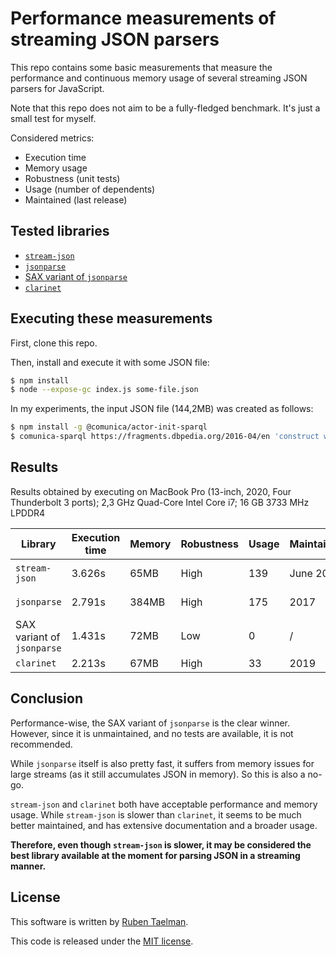 # Performance measurements of streaming JSON parsers

This repo contains some basic measurements that measure the performance and continuous memory usage of several streaming JSON parsers for JavaScript.

Note that this repo does not aim to be a fully-fledged benchmark.
It's just a small test for myself.

Considered metrics:

* Execution time
* Memory usage
* Robustness (unit tests)
* Usage (number of dependents)
* Maintained (last release)

## Tested libraries

* [`stream-json`](https://www.npmjs.com/package/stream-json)
* [`jsonparse`](https://www.npmjs.com/package/jsonparse)
* [SAX variant of `jsonparse`](https://gist.github.com/creationix/1821394)
* [`clarinet`](https://www.npmjs.com/package/clarinet)

## Executing these measurements

First, clone this repo.

Then, install and execute it with some JSON file:
```bash
$ npm install
$ node --expose-gc index.js some-file.json
```

In my experiments, the input JSON file (144,2MB) was created as follows:
```bash
$ npm install -g @comunica/actor-init-sparql
$ comunica-sparql https://fragments.dbpedia.org/2016-04/en 'construct where { ?s ?p ?o } limit 1000000' -t application/ld+json > dbpedia-1m.jsonld
```

## Results

Results obtained by executing on MacBook Pro (13-inch, 2020, Four Thunderbolt 3 ports); 2,3 GHz Quad-Core Intel Core i7; 16 GB 3733 MHz LPDDR4

| Library                    | Execution time | Memory | Robustness | Usage | Maintained | Notes |
| -------------------------- | -------------- | ------ | ---------- | ----- | ---------- | ----- |
| `stream-json`              | 3.626s         | 65MB   | High       | 139   | June 2021  | Extensive documentation |
| `jsonparse`                | 2.791s         | 384MB  | High       | 175   | 2017       | Accumulates memory! |
| SAX variant of `jsonparse` | 1.431s         | 72MB   | Low        | 0     | /          | Not a proper npm package |
| `clarinet`                 | 2.213s         | 67MB   | High       | 33    | 2019       |       |

## Conclusion

Performance-wise, the SAX variant of `jsonparse` is the clear winner.
However, since it is unmaintained, and no tests are available, it is not recommended.

While `jsonparse` itself is also pretty fast, it suffers from memory issues for large streams (as it still accumulates JSON in memory).
So this is also a no-go.

`stream-json` and `clarinet` both have acceptable performance and memory usage.
While `stream-json` is slower than `clarinet`, it seems to be much better maintained, and has extensive documentation and a broader usage.

**Therefore, even though `stream-json` is slower, it may be considered the best library available at the moment for parsing JSON in a streaming manner.**

## License

This software is written by [Ruben Taelman](http://rubensworks.net/).

This code is released under the [MIT license](http://opensource.org/licenses/MIT).
